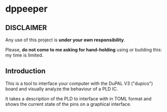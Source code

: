 # dppeeper

## DISCLAIMER

Any use of this project is **under your own responsibility**.

Please, **do not come to me asking for hand-holding** using or building this: my time is limited.

## Introduction

This is a tool to interface your computer with the DuPAL V3 ("dupico") board and visually analyze the behaviour of a PLD IC.

It takes a description of the PLD to interface with in TOML format and shows the current state of the pins on a graphical interface.

